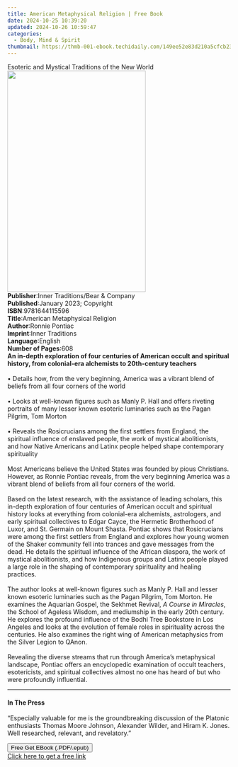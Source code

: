```yaml
---
title: American Metaphysical Religion | Free Book
date: 2024-10-25 10:39:20
updated: 2024-10-26 10:59:47
categories:
  - Body, Mind & Spirit
thumbnail: https://thmb-001-ebook.techidaily.com/149ee52e83d210a5cfcb23ce5a864e6cda593dfcdaad56204bb2ffe640ac253e.jpg
---
```

<main id="book-container">
  <div class="flex flex-col">
    <div class="book-brief flex-1 py-6 px-4 sm:p-6 md:py-10 md:px-8">
      <!-- brief-->
      <div class="book-brief-main">
        Esoteric and Mystical Traditions of the New World
      </div>
    </div>
    <div
      class="book-meta-info flex-1 grid gap-4 col-start-1 col-end-3 row-start-1 sm:mb-6 sm:grid-cols-4 lg:gap-6 lg:col-start-2 lg:row-end-6 lg:row-span-6 lg:mb-0"
    >
      <div
        class="book-meta-info-left place-content-center mt-4 p-4 text-sm leading-6 col-start-2 col-span-2 dark:text-slate-400"
      >
        <img
          class="w-full h-500 object-cover rounded-lg sm:h-255 sm:col-span-2 lg:col-span-full"
          src="https://img-001-ebook.techidaily.com/3e526b8eb9ae3fea8a314c8f074909cffc4bf6c28c65a8fbb8a6b57d3d72fe26.jpg"
          alt=""
          width="312"
          height="500"
        />
      </div>
      <div
        class="book-meta-info-right mt-2 col-start-1 row-start-2 col-span-3 self-center"
      >
        <!-- meta data  -->
        <div class="flex flex-col px-4 md:px-8">
          <div class="flex-1">
            <strong>Publisher</strong>:<span class="px-2"
              >Inner Traditions/Bear &amp; Company</span
            >
          </div>
          <div class="flex-1">
            <strong>Published</strong>:<span class="px-2"
              >January 2023; Copyright</span
            >
          </div>
          <div class="flex-1">
            <strong>ISBN</strong>:<span class="px-2">9781644115596</span>
          </div>
          <div class="flex-1">
            <strong>Title</strong>:<span class="px-2"
              >American Metaphysical Religion</span
            >
          </div>
          <div class="flex-1">
            <strong>Author</strong>:<span class="px-2">Ronnie Pontiac</span>
          </div>
          <div class="flex-1">
            <strong>Imprint</strong>:<span class="px-2">Inner Traditions</span>
          </div>
          <div class="flex-1">
            <strong>Language</strong>:<span class="px-2">English</span>
          </div>
          <div class="flex-1">
            <strong>Number of Pages</strong>:<span class="px-2">608</span>
          </div>
        </div>
      </div>
    </div>
    <div class="book-description flex-1 py-6 px-4 sm:p-6 md:py-10 md:px-8">
      <div class="book-description-main">
        <div accordion-content="" id="description">
          <b
            >An in-depth exploration of four centuries of American occult and
            spiritual history, from colonial-era alchemists to 20th-century
            teachers</b
          ><br /><br />• Details how, from the very beginning, America was a
          vibrant blend of beliefs from all four corners of the world<br /><br />•
          Looks at well-known figures such as Manly P. Hall and offers riveting
          portraits of many lesser known esoteric luminaries such as the Pagan
          Pilgrim, Tom Morton<br /><br />• Reveals the Rosicrucians among the
          first settlers from England, the spiritual influence of enslaved
          people, the work of mystical abolitionists, and how Native Americans
          and Latinx people helped shape contemporary spirituality<br /><br />Most
          Americans believe the United States was founded by pious Christians.
          However, as Ronnie Pontiac reveals, from the very beginning America
          was a vibrant blend of beliefs from all four corners of the world.
          <br /><br />Based on the latest research, with the assistance of
          leading scholars, this in-depth exploration of four centuries of
          American occult and spiritual history looks at everything from
          colonial-era alchemists, astrologers, and early spiritual collectives
          to Edgar Cayce, the Hermetic Brotherhood of Luxor, and St. Germain on
          Mount Shasta. Pontiac shows that Rosicrucians were among the first
          settlers from England and explores how young women of the Shaker
          community fell into trances and gave messages from the dead. He
          details the spiritual influence of the African diaspora, the work of
          mystical abolitionists, and how Indigenous groups and Latinx people
          played a large role in the shaping of contemporary spirituality and
          healing practices. <br /><br />The author looks at well-known figures
          such as Manly P. Hall and lesser known esoteric luminaries such as the
          Pagan Pilgrim, Tom Morton. He examines the Aquarian Gospel, the
          Sekhmet Revival, <i>A Course in Miracles</i>, the School of Ageless
          Wisdom, and mediumship in the early 20th century. He explores the
          profound influence of the Bodhi Tree Bookstore in Los Angeles and
          looks at the evolution of female roles in spirituality across the
          centuries. He also examines the right wing of American metaphysics
          from the Silver Legion to QAnon. <br /><br />Revealing the diverse
          streams that run through America’s metaphysical landscape, Pontiac
          offers an encyclopedic examination of occult teachers, esotericists,
          and spiritual collectives almost no one has heard of but who were
          profoundly influential.
        </div>
        <div class="accordion-fader"></div>
      </div>
    </div>
    <div class="book-excerpts flex-1 py-6 px-4 sm:p-6 md:py-10 md:px-8">
      <!-- excerpts-->
      <div class="book-excerpts-main">
        <hr />
        <h4 class="placeholder placeholder-heading">
          <span>In The Press</span>
        </h4>
        <p>
          “Especially valuable for me is the groundbreaking discussion of the
          Platonic enthusiasts Thomas Moore Johnson, Alexander Wilder, and Hiram
          K. Jones. Well researched, relevant, and revelatory.”
        </p>
      </div>
    </div>
    <div
      class="book-about-author flex-1 py-6 px-4 sm:p-6 md:py-10 md:px-8"
    ></div>
    <div class="book-free-get flex-1 py-6 px-4 sm:p-6 md:py-10 md:px-8">
      <button
        id="btn-free-get"
        class="bg-blue-500 hover:bg-blue-700 text-white font-bold py-2 px-4 rounded"
      >
        Free Get EBook (.PDF/.epub)
      </button>
      <div id="countdown-display" class="px-2 text-lg mt-2"></div>
      <a
        id="free-link"
        class="hidden bg-blue-500 hover:bg-blue-700 text-white font-bold py-2 px-4 rounded"
        href="https://www.ebooks.com/en-us/book/210528008/american-metaphysical-religion/ronnie-pontiac/"
        target="_blank"
        >Click here to get a free link</a
      >
    </div>
    <script>
      let countdownTime = 0;
      let countdownInterval = null;
      document
        .getElementById('btn-free-get')
        .addEventListener('click', startCountdown);
      function startCountdown() {
        countdownTime = new Date().getTime() + 60000 * 3;
        countdownInterval = setInterval(updateCountdown, 1000);
        document.getElementById('btn-free-get').disabled = true;
        document
          .getElementById('btn-free-get')
          .classList.add('bg-gray-500', 'cursor-not-allowed');
      }
      function updateCountdown() {
        let currentTime = new Date().getTime();
        let timeLeft = countdownTime - currentTime;
        let secondsLeft = Math.floor(timeLeft / 1000);
        document.getElementById('countdown-display').innerHTML =
          `Remaining time: ${secondsLeft} seconds.`;
        if (secondsLeft <= 0) {
          clearInterval(countdownInterval);
          document.getElementById('btn-free-get').classList.add('hidden');
          document.getElementById('free-link').classList.remove('hidden');
          document.getElementById('countdown-display').innerHTML = '';
        }
      }
    </script>
  </div>
</main>
